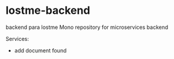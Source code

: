 # lostme-backend
backend  para lostme
Mono repository for microservices backend

Services:

- add document found
